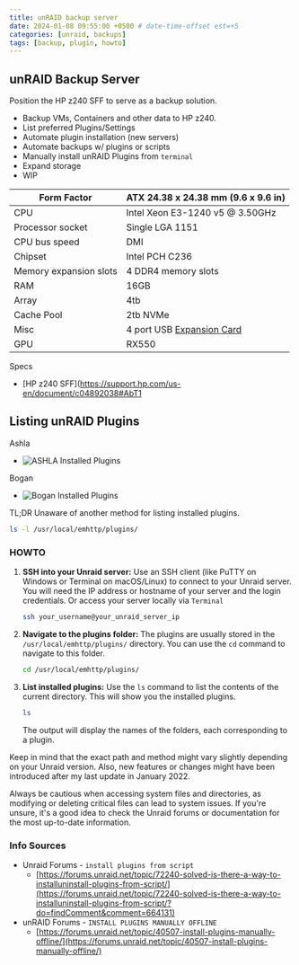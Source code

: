 ```yaml
---
title: unRAID backup server
date: 2024-01-08 09:55:00 +0500 # date-time-offset est=+5
categories: [unraid, backups]
tags: [backup, plugin, howto]
---
```


## unRAID Backup Server
Position the HP z240 SFF to serve as a backup solution. 
- Backup VMs, Containers and other data to HP z240.
- List preferred Plugins/Settings
- Automate plugin installation (new servers)
- Automate backups w/ plugins or scripts
- Manually install unRAID Plugins from `terminal`
- Expand storage
- WIP

| Form Factor | ATX 24.38 x 24.38 mm (9.6 x 9.6 in) |
| ---- | ---- |
| CPU | Intel Xeon E3-1240 v5 @ 3.50GHz |
| Processor socket | Single LGA 1151 |
| CPU bus speed | DMI |
| Chipset | Intel PCH C236 |
| Memory expansion slots | 4 DDR4 memory slots |
| RAM | 16GB |
| Array | 4tb |
| Cache Pool | 2tb NVMe |
| Misc | 4 port USB [Expansion Card](https://a.co/d/7ePgscl) |
| GPU | RX550 |


Specs
- [HP z240 SFF](https://support.hp.com/us-en/document/c04892038#AbT1


## Listing unRAID Plugins

Ashla 
- ![ASHLA Installed Plugins](2024-01-08_1.png)

Bogan
- ![Bogan Installed Plugins](2024-01-08_2.png)

TL;DR
Unaware of another method for listing installed plugins. 
```bash
ls -l /usr/local/emhttp/plugins/
```


### HOWTO
1. **SSH into your Unraid server:**
   Use an SSH client (like PuTTY on Windows or Terminal on macOS/Linux) to connect to your Unraid server. You will need the IP address or hostname of your server and the login credentials. Or access your server locally via `Terminal`

   ```bash
   ssh your_username@your_unraid_server_ip
   ```

2. **Navigate to the plugins folder:**
   The plugins are usually stored in the `/usr/local/emhttp/plugins/` directory. You can use the `cd` command to navigate to this folder.

   ```bash
   cd /usr/local/emhttp/plugins/
   ```

3. **List installed plugins:**
   Use the `ls` command to list the contents of the current directory. This will show you the installed plugins.

   ```bash
   ls
   ```

   The output will display the names of the folders, each corresponding to a plugin.

Keep in mind that the exact path and method might vary slightly depending on your Unraid version. Also, new features or changes might have been introduced after my last update in January 2022.

Always be cautious when accessing system files and directories, as modifying or deleting critical files can lead to system issues. If you're unsure, it's a good idea to check the Unraid forums or documentation for the most up-to-date information.


### Info Sources

- Unraid Forums - `install plugins from script`
	- [https://forums.unraid.net/topic/72240-solved-is-there-a-way-to-installuninstall-plugins-from-script/](https://forums.unraid.net/topic/72240-solved-is-there-a-way-to-installuninstall-plugins-from-script/?do=findComment&comment=664131)
- unRAID Forums - `INSTALL PLUGINS MANUALLY OFFLINE`
	- [https://forums.unraid.net/topic/40507-install-plugins-manually-offline/](https://forums.unraid.net/topic/40507-install-plugins-manually-offline/)
